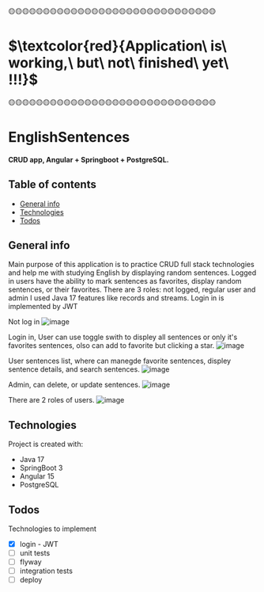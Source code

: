 🟡🟡🟡🟡🟡🟡🟡🟡🟡🟡🟡🟡🟡🟡🟡🟡🟡🟡🟡🟡🟡🟡🟡🟡🟡🟡🟡🟡🟡🟡

# $\textcolor{red}{Application\ is\ working,\ but\ not\ finished\ yet\ !!!}$ 

🟡🟡🟡🟡🟡🟡🟡🟡🟡🟡🟡🟡🟡🟡🟡🟡🟡🟡🟡🟡🟡🟡🟡🟡🟡🟡🟡🟡🟡🟡


# EnglishSentences

#### CRUD app, Angular + Springboot + PostgreSQL.

## Table of contents
* [General info](#general-info)
* [Technologies](#technologies)
* [Todos](#todos)

## General info
Main purpose of this application is to practice CRUD full stack technologies and help me with studying English by displaying random sentences. Logged in users have the ability to mark sentences as favorites, display random sentences, or their favorites. There are 3 roles: not logged, regular user and admin
I used Java 17 features like records and streams. Login in is implemented by JWT

Not log in
![image](https://github.com/Jakub686/EnglishSentences/assets/80157748/54b0bda1-f279-4725-9bd2-c446a8b64939)


Login in, User can use toggle swith to displey all sentences or only it's favorites sentences, olso can add to favorite but clicking a star.
![image](https://github.com/Jakub686/EnglishSentences/assets/80157748/4586cda4-18ad-4483-963d-71f43a4ebfab)


User sentences list, where can manegde favorite sentences, displey sentence details, and search sentences.
![image](https://github.com/Jakub686/EnglishSentences/assets/80157748/5c2ebc4a-57b9-4deb-82c3-82ff3840f38e)


Admin, can delete, or update sentences.
![image](https://github.com/Jakub686/EnglishSentences/assets/80157748/c76f0237-d680-4fdc-9750-2ec2f86d10bf)


There are 2 roles of users.
![image](https://github.com/Jakub686/EnglishSentences/assets/80157748/e66f0824-a4d3-4888-bda6-f36f4a4d2665)



## Technologies
Project is created with:
* Java 17
* SpringBoot 3
* Angular 15
* PostgreSQL
	
	
## Todos
Technologies to implement

* [x] login - JWT
* [ ] unit tests
* [ ] flyway
* [ ] integration tests
* [ ] deploy

